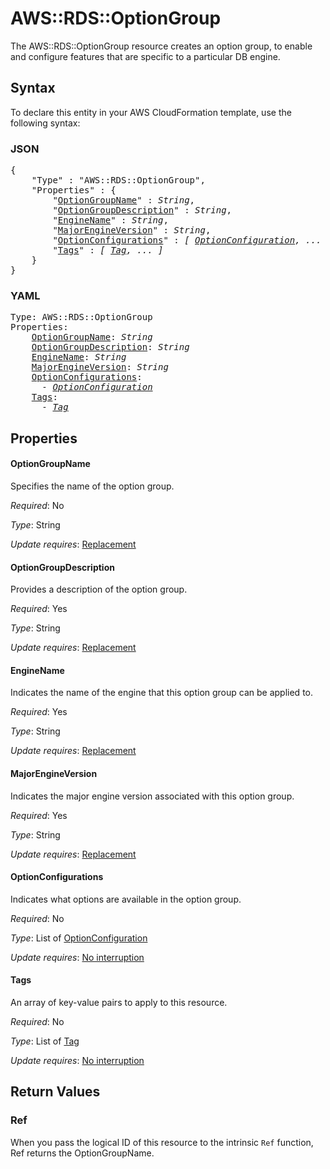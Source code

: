 # AWS::RDS::OptionGroup

The AWS::RDS::OptionGroup resource creates an option group, to enable and configure features that are specific to a particular DB engine.

## Syntax

To declare this entity in your AWS CloudFormation template, use the following syntax:

### JSON

<pre>
{
    "Type" : "AWS::RDS::OptionGroup",
    "Properties" : {
        "<a href="#optiongroupname" title="OptionGroupName">OptionGroupName</a>" : <i>String</i>,
        "<a href="#optiongroupdescription" title="OptionGroupDescription">OptionGroupDescription</a>" : <i>String</i>,
        "<a href="#enginename" title="EngineName">EngineName</a>" : <i>String</i>,
        "<a href="#majorengineversion" title="MajorEngineVersion">MajorEngineVersion</a>" : <i>String</i>,
        "<a href="#optionconfigurations" title="OptionConfigurations">OptionConfigurations</a>" : <i>[ <a href="optionconfiguration.md">OptionConfiguration</a>, ... ]</i>,
        "<a href="#tags" title="Tags">Tags</a>" : <i>[ <a href="tag.md">Tag</a>, ... ]</i>
    }
}
</pre>

### YAML

<pre>
Type: AWS::RDS::OptionGroup
Properties:
    <a href="#optiongroupname" title="OptionGroupName">OptionGroupName</a>: <i>String</i>
    <a href="#optiongroupdescription" title="OptionGroupDescription">OptionGroupDescription</a>: <i>String</i>
    <a href="#enginename" title="EngineName">EngineName</a>: <i>String</i>
    <a href="#majorengineversion" title="MajorEngineVersion">MajorEngineVersion</a>: <i>String</i>
    <a href="#optionconfigurations" title="OptionConfigurations">OptionConfigurations</a>: <i>
      - <a href="optionconfiguration.md">OptionConfiguration</a></i>
    <a href="#tags" title="Tags">Tags</a>: <i>
      - <a href="tag.md">Tag</a></i>
</pre>

## Properties

#### OptionGroupName

Specifies the name of the option group.

_Required_: No

_Type_: String

_Update requires_: [Replacement](https://docs.aws.amazon.com/AWSCloudFormation/latest/UserGuide/using-cfn-updating-stacks-update-behaviors.html#update-replacement)

#### OptionGroupDescription

Provides a description of the option group.

_Required_: Yes

_Type_: String

_Update requires_: [Replacement](https://docs.aws.amazon.com/AWSCloudFormation/latest/UserGuide/using-cfn-updating-stacks-update-behaviors.html#update-replacement)

#### EngineName

Indicates the name of the engine that this option group can be applied to.

_Required_: Yes

_Type_: String

_Update requires_: [Replacement](https://docs.aws.amazon.com/AWSCloudFormation/latest/UserGuide/using-cfn-updating-stacks-update-behaviors.html#update-replacement)

#### MajorEngineVersion

Indicates the major engine version associated with this option group.

_Required_: Yes

_Type_: String

_Update requires_: [Replacement](https://docs.aws.amazon.com/AWSCloudFormation/latest/UserGuide/using-cfn-updating-stacks-update-behaviors.html#update-replacement)

#### OptionConfigurations

Indicates what options are available in the option group.

_Required_: No

_Type_: List of <a href="optionconfiguration.md">OptionConfiguration</a>

_Update requires_: [No interruption](https://docs.aws.amazon.com/AWSCloudFormation/latest/UserGuide/using-cfn-updating-stacks-update-behaviors.html#update-no-interrupt)

#### Tags

An array of key-value pairs to apply to this resource.

_Required_: No

_Type_: List of <a href="tag.md">Tag</a>

_Update requires_: [No interruption](https://docs.aws.amazon.com/AWSCloudFormation/latest/UserGuide/using-cfn-updating-stacks-update-behaviors.html#update-no-interrupt)

## Return Values

### Ref

When you pass the logical ID of this resource to the intrinsic `Ref` function, Ref returns the OptionGroupName.
